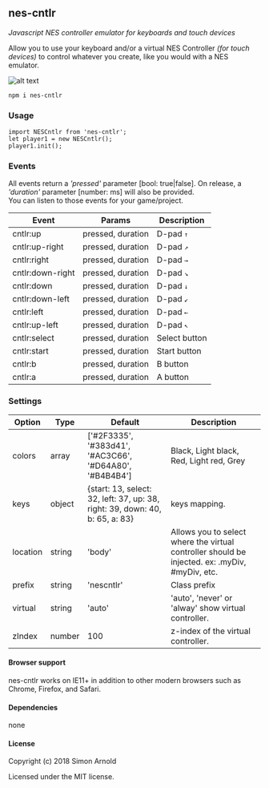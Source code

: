 nes-cntlr
-------
_Javascript NES controller emulator for keyboards and touch devices_

Allow you to use your keyboard and/or a virtual NES Controller _(for touch devices)_ to control whatever you create, like you would with a NES emulator.

![alt text](https://i.imgur.com/fR0uKUQ.png "NES Controller")

`npm i nes-cntlr`

### Usage

```
import NESCntlr from 'nes-cntlr';
let player1 = new NESCntlr();
player1.init();
```

### Events

All events return a _'pressed'_ parameter [bool: true|false]. On release, a _'duration'_ parameter [number: ms] will also be provided. <br>You can listen to those events for your game/project.

Event | Params | Description
----- | ------ | -----------
cntlr:up | pressed, duration | D-pad <kbd>↑</kbd>
cntlr:up-right | pressed, duration | D-pad <kbd>↗</kbd>
cntlr:right | pressed, duration | D-pad <kbd>→</kbd>
cntlr:down-right | pressed, duration | D-pad <kbd>↘</kbd>
cntlr:down | pressed, duration | D-pad <kbd>↓</kbd>
cntlr:down-left | pressed, duration | D-pad <kbd>↙</kbd>
cntlr:left | pressed, duration | D-pad <kbd>←</kbd>
cntlr:up-left | pressed, duration | D-pad <kbd>↖</kbd>
cntlr:select | pressed, duration | Select button
cntlr:start | pressed, duration | Start button
cntlr:b | pressed, duration | B button
cntlr:a | pressed, duration | A button

### Settings

Option | Type | Default | Description
------ | ---- | ------- | -----------
colors | array | ['#2F3335', '#383d41', '#AC3C66', '#D64A80', '#B4B4B4'] | Black, Light black, Red, Light red, Grey
keys | object | {start: 13, select: 32, left: 37, up: 38, right: 39, down: 40, b: 65, a: 83} | keys mapping.
location | string | 'body' | Allows you to select where the virtual controller should be injected. ex: .myDiv, #myDiv, etc.
prefix | string | 'nescntlr' | Class prefix
virtual | string | 'auto' | 'auto', 'never' or 'alway' show virtual controller.
zIndex | number | 100 | z-index of the virtual controller.

#### Browser support

nes-cntlr works on IE11+ in addition to other modern browsers such as Chrome, Firefox, and Safari.

#### Dependencies

none

#### License

Copyright (c) 2018 Simon Arnold

Licensed under the MIT license.
